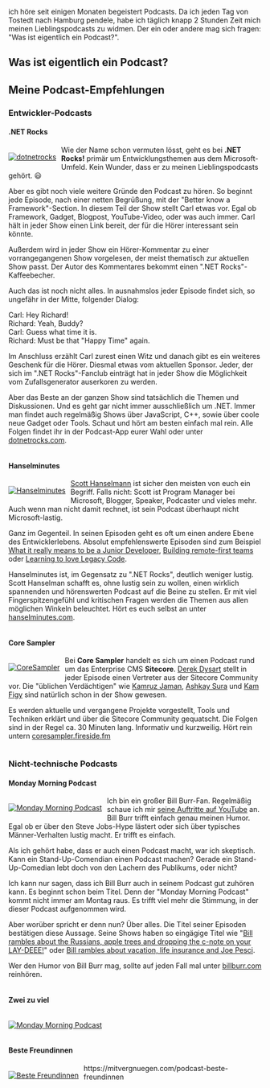 ﻿<!--
Title: Podcast-Empfehlungen
Published: 2017-01-18
Image: ../images/blog-title-9.jpg
---
-->

ich höre seit einigen Monaten begeistert Podcasts. Da ich jeden Tag von Tostedt nach Hamburg pendele, habe ich täglich knapp 2 Stunden Zeit mich meinen Lieblingspodcasts zu widmen. Der ein oder andere mag sich  fragen: "Was ist eigentlich ein Podcast?".

## Was ist eigentlich ein Podcast?


## Meine Podcast-Empfehlungen

### Entwickler-Podcasts

#### .NET Rocks
<div style="float: left; margin-right: 10px;">

<a href="https://www.dotnetrocks.com/" target="_blank">![dotnetrocks](file:///C:\Users\lars.niemann\Documents\GitHub\blog.richter-notizen\input\images\podcasts\dotnetrocks.png)</a>

</div>

Wie der Name schon vermuten lösst, geht es bei **.NET Rocks!** primär um Entwicklungsthemen aus dem Microsoft-Umfeld. Kein Wunder, dass er zu meinen Lieblingspodcasts gehört. :smiley:

Aber es gibt noch viele weitere Gründe den Podcast zu hören. So beginnt jede Episode, nach einer netten Begrüßung, mit der "Better know a Framework"-Section. In diesem Teil der Show stellt Carl etwas vor. Egal ob Framework, Gadget, Blogpost, YouTube-Video, oder was auch immer. Carl hält in jeder Show einen Link bereit, der für die Hörer interessant sein könnte.

Außerdem wird in jeder Show ein Hörer-Kommentar zu einer vorrangegangenen Show vorgelesen, der meist thematisch zur aktuellen Show passt. Der Autor des Kommentares bekommt einen ".NET Rocks"-Kaffeebecher.

Auch das ist noch nicht alles. In ausnahmslos jeder Episode findet sich, so ungefähr in der Mitte, folgender Dialog:

Carl: Hey Richard!<br />
Richard: Yeah, Buddy?<br />
Carl: Guess what time it is.<br />
Richard: Must be that "Happy Time" again.<br />

Im Anschluss erzählt Carl zurest einen Witz und danach gibt es ein weiteres Geschenk für die Hörer. Diesmal etwas vom aktuellen Sponsor. Jeder, der sich im ".NET Rocks"-Fanclub einträgt hat in jeder Show die Möglichkeit vom Zufallsgenerator auserkoren zu werden.

Aber das Beste an der ganzen Show sind tatsächlich die Themen und Diskussionen. Und es geht gar nicht immer ausschließlich um .NET. Immer man findet auch regelmäßig Shows über JavaScript, C++, sowie über coole neue Gadget oder Tools. Schaut und hört am besten einfach mal rein. Alle Folgen findet ihr in der Podcast-App eurer Wahl oder unter [dotnetrocks.com](https://www.dotnetrocks.com/).
<div style="clear: both;"></div>

#### Hanselminutes
<div style="float: left; margin-right: 10px;">

<a href="http://www.hanselminutes.com/" target="_blank">![Hanselminutes](file:///C:\Users\lars.niemann\Documents\GitHub\blog.richter-notizen\input\images\podcasts\hanselminutes.png)</a>

</div>

[Scott Hanselmann](http://www.hanselman.com/) ist sicher den meisten von euch ein Begriff. Falls nicht: Scott ist Program Manager bei Microsoft, Blogger, Speaker, Podcaster und vieles mehr. Auch wenn man nicht damit rechnet, ist sein Podcast überhaupt nicht Microsoft-lastig.

Ganz im Gegenteil. In seinen Episoden geht es oft um einen andere Ebene des Entwicklerlebens. Absolut empfehlenswerte Episoden sind zum Beispiel [What it really means to be a Junior Developer](http://www.hanselminutes.com/427/what-it-really-means-to-be-junior-developer-with-jonathan-barronville), [Building remote-first teams](http://www.hanselminutes.com/533/building-remote-first-teams-with-karolina-szczur) oder [Learning to love Legacy Code](http://www.hanselminutes.com/539/learning-to-love-legacy-code-with-andrea-goulet-from-corgibytes).

Hanselminutes ist, im Gegensatz zu ".NET Rocks", deutlich weniger lustig. Scott Hanselman schafft es, ohne lustig sein zu wollen, einen wirklich spannenden und hörenswerten Podcast auf die Beine zu stellen. Er mit viel Fingerspitzengefühl und kritischen Fragen werden die Themen aus allen möglichen Winkeln beleuchtet. Hört es euch selbst an unter [hanselminutes.com](http://www.hanselminutes.com).
<div style="clear: both;"></div>

#### Core Sampler
<div style="float: left; margin-right: 10px;">

<a href="https://coresampler.fireside.fm/" target="_blank">![CoreSampler](file:///C:\Users\lars.niemann\Documents\GitHub\blog.richter-notizen\input\images\podcasts\coresampler.png)</a>

</div>

Bei **Core Sampler** handelt es sich um einen Podcast rund um das Enterprise CMS **Sitecore**. [Derek Dysart](http://derekdysart.com/) stellt in jeder Episode einen Vertreter aus der Sitecore Community vor. Die "üblichen Verdächtigen" wie [Kamruz Jaman](https://jammykam.wordpress.com/), [Ashkay Sura](https://www.akshaysura.com/) und [Kam Figy](http://kamsar.net/) sind natürlich schon in der Show gewesen.

Es werden aktuelle und vergangene Projekte vorgestellt, Tools und Techniken erklärt und über die Sitecore Community gequatscht. Die Folgen sind in der Regel ca. 30 Minuten lang. Informativ und kurzweilig. Hört rein untern [coresampler.fireside.fm](https://coresampler.fireside.fm)
<div style="clear: both;"></div>

### Nicht-technische Podcasts

#### Monday Morning Podcast
<div style="float: left; margin-right: 10px;">

<a href="http://billburr.com/podcast-2/" target="_blank">![Monday Morning Podcast](file:///C:\Users\lars.niemann\Documents\GitHub\blog.richter-notizen\input\images\podcasts\mondaymorning.png)</a>

</div>

Ich bin ein großer Bill Burr-Fan. Regelmäßig schaue ich mir [seine Auftritte auf YouTube](https://www.youtube.com/watch?v=X70xe90dcKk) an. Bill Burr trifft einfach genau meinen Humor. Egal ob er über den Steve Jobs-Hype lästert oder sich über typisches Männer-Verhalten lustig macht. Er trifft es einfach.

Als ich gehört habe, dass er auch einen Podcast macht, war ich skeptisch. Kann ein Stand-Up-Comendian einen Podcast machen? Gerade ein Stand-Up-Comedian lebt doch von den Lachern des Publikums, oder nicht?

Ich kann nur sagen, dass ich Bill Burr auch in seinem Podcast gut zuhören kann. Es beginnt schon beim Titel. Denn der "Monday Morning Podcast" kommt nicht immer am Montag raus. Es trifft viel mehr die Stimmung, in der dieser Podcast aufgenommen wird.

Aber worüber spricht er denn nun? Über alles. Die Titel seiner Episoden bestätigen diese Aussage. Seine Shows haben so eingägige Titel wie "[Bill rambles about the Russians, apple trees and dropping the c-note on your LAY-DEEE!](http://billburr.com/monday-morning-podcast-1-9-17/)" oder [Bill rambles about vacation, life insurance and Joe Pesci](http://billburr.com/thursday-afternoon-monday-morning-podcast-12-29-16/).

Wer den Humor von Bill Burr mag, sollte auf jeden Fall mal unter [billburr.com](http://billburr.com/podcast-2) reinhören. 

<div style="clear: both;"></div>

#### Zwei zu viel
<div style="float: left; margin-right: 10px;">

<a href="http://www.radioeins.de/archiv/podcast/zwei_zu_viel.html" target="_blank">![Monday Morning Podcast](file:///C:\Users\lars.niemann\Documents\GitHub\blog.richter-notizen\input\images\podcasts\zweizuviel.png)</a>

</div>

<div style="clear: both;"></div>

#### Beste Freundinnen
<div style="float: left; margin-right: 10px;">

<a href="https://mitvergnuegen.com/podcast-beste-freundinnen" target="_blank">![Beste Freundinnen](file:///C:\Users\lars.niemann\Documents\GitHub\blog.richter-notizen\input\images\podcasts\bestefreundinnen.png)</a>

</div>
https://mitvergnuegen.com/podcast-beste-freundinnen